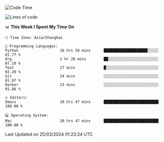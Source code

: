<!--START_SECTION:waka-->
![Code Time](http://img.shields.io/badge/Code%20Time-1%2C875%20hrs%201%20min-blue)

![Lines of code](https://img.shields.io/badge/From%20Hello%20World%20I%27ve%20Written-292.1%20thousand%20lines%20of%20code-blue)

📊 **This Week I Spent My Time On** 

```text
🕑︎ Time Zone: Asia/Shanghai

💬 Programming Languages: 
Python                   16 hrs 59 mins      ████████████████████░░░░░   81.77 % 
Org                      1 hr 28 mins        ██░░░░░░░░░░░░░░░░░░░░░░░   07.10 % 
Text                     27 mins             █░░░░░░░░░░░░░░░░░░░░░░░░   02.20 % 
Git                      24 mins             ░░░░░░░░░░░░░░░░░░░░░░░░░   01.97 % 
Docker                   23 mins             ░░░░░░░░░░░░░░░░░░░░░░░░░   01.86 % 

🔥 Editors: 
Emacs                    20 hrs 47 mins      █████████████████████████   100.00 % 

💻 Operating System: 
Mac                      20 hrs 47 mins      █████████████████████████   100.00 % 
```


 Last Updated on 25/03/2024 01:23:24 UTC
<!--END_SECTION:waka-->
